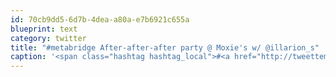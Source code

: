 ```yaml
---
id: 70cb9dd5-6d7b-4dea-a80a-e7b6921c655a
blueprint: text
category: twitter
title: "#metabridge After-after-after party @ Moxie's w/ @illarion_s"
caption: '<span class="hashtag hashtag_local">#<a href="http://tweettemp.darylchymko.ca/?tag=metabridge">metabridge</a> After-after-after party @ Moxie''s w/ <span class="username username_linked">@<a href="https://twitter.com/illarion_s" title="Illarion Shulakewych">illarion_s</a></span>'
---
```


